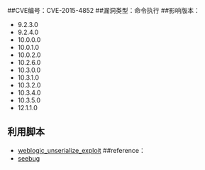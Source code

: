 ##CVE编号：CVE-2015-4852 
##漏洞类型：命令执行
##影响版本：
- 9.2.3.0
- 9.2.4.0
- 10.0.0.0
- 10.0.1.0
- 10.0.2.0
- 10.2.6.0
- 10.3.0.0
- 10.3.1.0
- 10.3.2.0
- 10.3.4.0
- 10.3.5.0
- 12.1.1.0
## 利用脚本
- [weblogic_unserialize_exploit](https://github.com/hanc00l/weblogic_unserialize_exploit)
##reference：
- [seebug](https://www.seebug.org/vuldb/ssvid-89726)